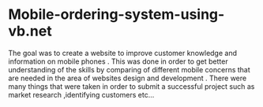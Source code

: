 # Mobile-ordering-system-using-vb.net
The goal was to create a website to improve customer knowledge and information on mobile phones . This was done in order to get better understanding of the skills by comparing of different mobile concerns that are needed in the area of websites design and development  . There were many things that were taken in order to submit a successful project such as market research ,identifying customers etc… 
